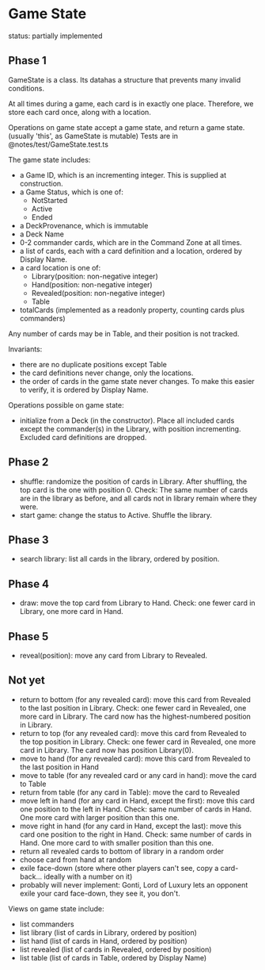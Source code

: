 # Game State

status: partially implemented

## Phase 1

GameState is a class. Its datahas a structure that prevents many invalid conditions.

At all times during a game, each card is in exactly one place. Therefore, we store each card once, along with a location.

Operations on game state accept a game state, and return a game state. (usually 'this', as GameState is mutable)
Tests are in @notes/test/GameState.test.ts

The game state includes:

- a Game ID, which is an incrementing integer. This is supplied at construction.
- a Game Status, which is one of:
  - NotStarted
  - Active
  - Ended
- a DeckProvenance, which is immutable
- a Deck Name
- 0-2 commander cards, which are in the Command Zone at all times.
- a list of cards, each with a card definition and a location, ordered by Display Name.
- a card location is one of:
  - Library(position: non-negative integer)
  - Hand(position: non-negative integer)
  - Revealed(position: non-negative integer)
  - Table
- totalCards (implemented as a readonly property, counting cards plus commanders)

Any number of cards may be in Table, and their position is not tracked.

Invariants:

- there are no duplicate positions except Table
- the card definitions never change, only the locations.
- the order of cards in the game state never changes. To make this easier to verify, it is ordered by Display Name.

Operations possible on game state:

- initialize from a Deck (in the constructor). Place all included cards except the commander(s) in the Library, with position incrementing. Excluded card definitions are dropped.

## Phase 2

- shuffle: randomize the position of cards in Library. After shuffling, the top card is the one with position 0. Check: The same number of cards are in the library as before, and all cards not in library remain where they were.
- start game: change the status to Active. Shuffle the library.

## Phase 3

- search library: list all cards in the library, ordered by position.

## Phase 4

- draw: move the top card from Library to Hand. Check: one fewer card in Library, one more card in Hand.

## Phase 5

- reveal(position): move any card from Library to Revealed.

## Not yet

- return to bottom (for any revealed card): move this card from Revealed to the last position in Library. Check: one fewer card in Revealed, one more card in Library. The card now has the highest-numbered position in Library.
- return to top (for any revealed card): move this card from Revealed to the top position in Library. Check: one fewer card in Revealed, one more card in Library. The card now has position Library(0).
- move to hand (for any revealed card): move this card from Revealed to the last position in Hand
- move to table (for any revealed card or any card in hand): move the card to Table
- return from table (for any card in Table): move the card to Revealed
- move left in hand (for any card in Hand, except the first): move this card one position to the left in Hand. Check: same number of cards in Hand. One more card with larger position than this one.
- move right in hand (for any card in Hand, except the last): move this card one position to the right in Hand. Check: same number of cards in Hand. One more card to with smaller position than this one.
- return all revealed cards to bottom of library in a random order
- choose card from hand at random
- exile face-down (store where other players can't see, copy a card-back... ideally with a number on it)
- probably will never implement: Gonti, Lord of Luxury lets an opponent exile your card face-down, they see it, you don't.

Views on game state include:

- list commanders
- list library (list of cards in Library, ordered by position)
- list hand (list of cards in Hand, ordered by position)
- list revealed (list of cards in Revealed, ordered by position)
- list table (list of cards in Table, ordered by Display Name)
